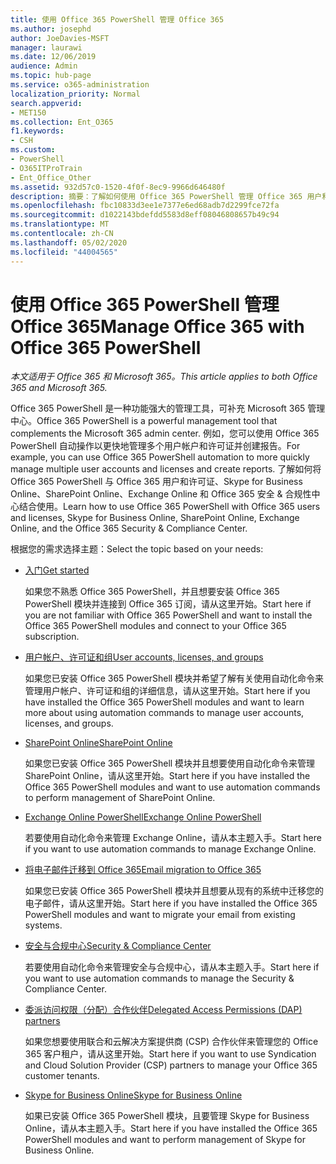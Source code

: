 ```yaml
---
title: 使用 Office 365 PowerShell 管理 Office 365
ms.author: josephd
author: JoeDavies-MSFT
manager: laurawi
ms.date: 12/06/2019
audience: Admin
ms.topic: hub-page
ms.service: o365-administration
localization_priority: Normal
search.appverid:
- MET150
ms.collection: Ent_O365
f1.keywords:
- CSH
ms.custom:
- PowerShell
- O365ITProTrain
- Ent_Office_Other
ms.assetid: 932d57c0-1520-4f0f-8ec9-9966d646480f
description: 摘要：了解如何使用 Office 365 PowerShell 管理 Office 365 用户和许可证、Skype for Business Online、SharePoint Online、Exchange Online 和 Office 365 安全与合规中心。
ms.openlocfilehash: fbc10833d3ee1e7377e6ed68adb7d2299fce72fa
ms.sourcegitcommit: d1022143bdefdd5583d8eff08046808657b49c94
ms.translationtype: MT
ms.contentlocale: zh-CN
ms.lasthandoff: 05/02/2020
ms.locfileid: "44004565"
---
```

# <a name="manage-office-365-with-office-365-powershell"></a><span data-ttu-id="8ecc3-103">使用 Office 365 PowerShell 管理 Office 365</span><span class="sxs-lookup"><span data-stu-id="8ecc3-103">Manage Office 365 with Office 365 PowerShell</span></span>

<span data-ttu-id="8ecc3-104">*本文适用于 Office 365 和 Microsoft 365。*</span><span class="sxs-lookup"><span data-stu-id="8ecc3-104">*This article applies to both Office 365 and Microsoft 365.*</span></span>

<span data-ttu-id="8ecc3-105">Office 365 PowerShell 是一种功能强大的管理工具，可补充 Microsoft 365 管理中心。</span><span class="sxs-lookup"><span data-stu-id="8ecc3-105">Office 365 PowerShell is a powerful management tool that complements the Microsoft 365 admin center.</span></span> <span data-ttu-id="8ecc3-106">例如，您可以使用 Office 365 PowerShell 自动操作以更快地管理多个用户帐户和许可证并创建报告。</span><span class="sxs-lookup"><span data-stu-id="8ecc3-106">For example, you can use Office 365 PowerShell automation to more quickly manage multiple user accounts and licenses and create reports.</span></span> <span data-ttu-id="8ecc3-107">了解如何将 Office 365 PowerShell 与 Office 365 用户和许可证、Skype for Business Online、SharePoint Online、Exchange Online 和 Office 365 安全 & 合规性中心结合使用。</span><span class="sxs-lookup"><span data-stu-id="8ecc3-107">Learn how to use Office 365 PowerShell with Office 365 users and licenses, Skype for Business Online, SharePoint Online, Exchange Online, and the Office 365 Security & Compliance Center.</span></span>
  
<span data-ttu-id="8ecc3-108">根据您的需求选择主题：</span><span class="sxs-lookup"><span data-stu-id="8ecc3-108">Select the topic based on your needs:</span></span>
  
- [<span data-ttu-id="8ecc3-109">入门</span><span class="sxs-lookup"><span data-stu-id="8ecc3-109">Get started</span></span>](getting-started-with-office-365-powershell.md)

    <span data-ttu-id="8ecc3-110">如果您不熟悉 Office 365 PowerShell，并且想要安装 Office 365 PowerShell 模块并连接到 Office 365 订阅，请从这里开始。</span><span class="sxs-lookup"><span data-stu-id="8ecc3-110">Start here if you are not familiar with Office 365 PowerShell and want to install the Office 365 PowerShell modules and connect to your Office 365 subscription.</span></span>

- [<span data-ttu-id="8ecc3-111">用户帐户、许可证和组</span><span class="sxs-lookup"><span data-stu-id="8ecc3-111">User accounts, licenses, and groups</span></span>](manage-user-accounts-and-licenses-with-office-365-powershell.md)

    <span data-ttu-id="8ecc3-112">如果您已安装 Office 365 PowerShell 模块并希望了解有关使用自动化命令来管理用户帐户、许可证和组的详细信息，请从这里开始。</span><span class="sxs-lookup"><span data-stu-id="8ecc3-112">Start here if you have installed the Office 365 PowerShell modules and want to learn more about using automation commands to manage user accounts, licenses, and groups.</span></span>

- [<span data-ttu-id="8ecc3-113">SharePoint Online</span><span class="sxs-lookup"><span data-stu-id="8ecc3-113">SharePoint Online</span></span>](https://docs.microsoft.com/office365/enterprise/powershell/manage-sharepoint-online-with-office-365-powershell)

    <span data-ttu-id="8ecc3-114">如果您已安装 Office 365 PowerShell 模块并且想要使用自动化命令来管理 SharePoint Online，请从这里开始。</span><span class="sxs-lookup"><span data-stu-id="8ecc3-114">Start here if you have installed the Office 365 PowerShell modules and want to use automation commands to perform management of SharePoint Online.</span></span>

- [<span data-ttu-id="8ecc3-115">Exchange Online PowerShell</span><span class="sxs-lookup"><span data-stu-id="8ecc3-115">Exchange Online PowerShell</span></span>](https://docs.microsoft.com/powershell/exchange/exchange-online/exchange-online-powershell)

    <span data-ttu-id="8ecc3-116">若要使用自动化命令来管理 Exchange Online，请从本主题入手。</span><span class="sxs-lookup"><span data-stu-id="8ecc3-116">Start here if you want to use automation commands to manage Exchange Online.</span></span>

- [<span data-ttu-id="8ecc3-117">将电子邮件迁移到 Office 365</span><span class="sxs-lookup"><span data-stu-id="8ecc3-117">Email migration to Office 365</span></span>](use-powershell-for-email-migration-to-office-365.md)

    <span data-ttu-id="8ecc3-118">如果您已安装 Office 365 PowerShell 模块并且想要从现有的系统中迁移您的电子邮件，请从这里开始。</span><span class="sxs-lookup"><span data-stu-id="8ecc3-118">Start here if you have installed the Office 365 PowerShell modules and want to migrate your email from existing systems.</span></span>

- [<span data-ttu-id="8ecc3-119">安全与合规中心</span><span class="sxs-lookup"><span data-stu-id="8ecc3-119">Security & Compliance Center</span></span>](https://docs.microsoft.com/powershell/exchange/office-365-scc/office-365-scc-powershell)

    <span data-ttu-id="8ecc3-120">若要使用自动化命令来管理安全与合规中心，请从本主题入手。</span><span class="sxs-lookup"><span data-stu-id="8ecc3-120">Start here if you want to use automation commands to manage the Security & Compliance Center.</span></span>

- [<span data-ttu-id="8ecc3-121">委派访问权限（分配）合作伙伴</span><span class="sxs-lookup"><span data-stu-id="8ecc3-121">Delegated Access Permissions (DAP) partners</span></span>](manage-office-365-with-windows-powershell-for-delegated-access-permissions-dap-p.md)

    <span data-ttu-id="8ecc3-122">如果您想要使用联合和云解决方案提供商 (CSP) 合作伙伴来管理您的 Office 365 客户租户，请从这里开始。</span><span class="sxs-lookup"><span data-stu-id="8ecc3-122">Start here if you want to use Syndication and Cloud Solution Provider (CSP) partners to manage your Office 365 customer tenants.</span></span>

- [<span data-ttu-id="8ecc3-123">Skype for Business Online</span><span class="sxs-lookup"><span data-stu-id="8ecc3-123">Skype for Business Online</span></span>](manage-skype-for-business-online-with-office-365-powershell.md)

    <span data-ttu-id="8ecc3-124">如果已安装 Office 365 PowerShell 模块，且要管理 Skype for Business Online，请从本主题入手。</span><span class="sxs-lookup"><span data-stu-id="8ecc3-124">Start here if you have installed the Office 365 PowerShell modules and want to perform management of Skype for Business Online.</span></span>
